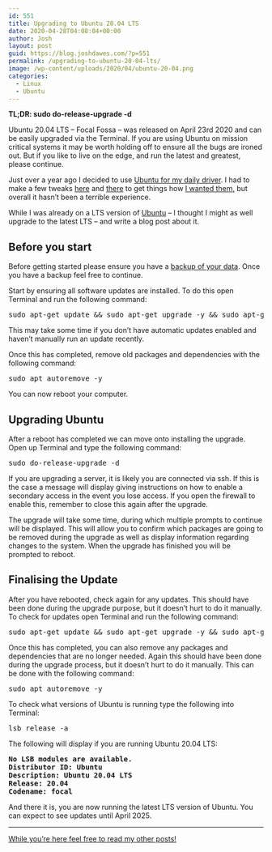 ```yaml
---
id: 551
title: Upgrading to Ubuntu 20.04 LTS
date: 2020-04-28T04:08:04+00:00
author: Josh
layout: post
guid: https://blog.joshdawes.com/?p=551
permalink: /upgrading-to-ubuntu-20-04-lts/
image: /wp-content/uploads/2020/04/ubuntu-20-04.png
categories:
  - Linux
  - Ubuntu
---
```

**TL;DR: sudo do-release-upgrade -d**

Ubuntu 20.04 LTS &#8211; Focal Fossa &#8211; was released on April 23rd 2020 and can be easily upgraded via the Terminal. If you are using Ubuntu on mission critical systems it may be worth holding off to ensure all the bugs are ironed out. But if you like to live on the edge, and run the latest and greatest, please continue. 

Just over a year ago I decided to use <a rel="noreferrer noopener" href="https://blog.joshdawes.com/linux-as-my-daily-driver/" target="_blank">Ubuntu for my daily driver</a>. I had to make a few tweaks <a rel="noreferrer noopener" href="https://blog.joshdawes.com/quit-a-program-on-ubuntu-with-alt-q/" target="_blank">here</a> and <a rel="noreferrer noopener" href="https://blog.joshdawes.com/fixing-the-calculator-key-in-ubuntu-18-04/" target="_blank">there</a> to get things how <a rel="noreferrer noopener" href="https://blog.joshdawes.com/minimise-windows-on-ubuntu-18-04-with-super-m/" target="_blank">I wanted them,</a> but overall it hasn&#8217;t been a terrible experience.

While I was already on a LTS version of <a rel="noreferrer noopener" href="https://ubuntu.com/download" target="_blank">Ubuntu</a> &#8211; I thought I might as well upgrade to the latest LTS &#8211; and write a blog post about it.

## Before you start

Before getting started please ensure you have a <a rel="noreferrer noopener" href="https://blog.joshdawes.com/backup-home-directory-with-rsnapshot/" target="_blank">backup of your data</a>. Once you have a backup feel free to continue. 

Start by ensuring all software updates are installed. To do this open Terminal and run the following command:

<pre class="wp-block-preformatted">sudo apt-get update && sudo apt-get upgrade -y && sudo apt-get dist-upgrade -y</pre>

This may take some time if you don&#8217;t have automatic updates enabled and haven&#8217;t manually run an update recently.

Once this has completed, remove old packages and dependencies with the following command:

<pre class="wp-block-preformatted">sudo apt autoremove -y</pre>

You can now reboot your computer.

## Upgrading Ubuntu

After a reboot has completed we can move onto installing the upgrade. Open up Terminal and type the following command:

<pre class="wp-block-preformatted">sudo do-release-upgrade -d</pre>

If you are upgrading a server, it is likely you are connected via ssh. If this is the case a message will display giving instructions on how to enable a secondary access in the event you lose access. If you open the firewall to enable this, remember to close this again after the upgrade.

The upgrade will take some time, during which multiple prompts to continue will be displayed. This will allow you to confirm which packages are going to be removed during the upgrade as well as display information regarding changes to the system. When the upgrade has finished you will be prompted to reboot.

## Finalising the Update

After you have rebooted, check again for any updates. This should have been done during the upgrade purpose, but it doesn&#8217;t hurt to do it manually. To check for updates open Terminal and run the following command:

<pre class="wp-block-preformatted">sudo apt-get update && sudo apt-get upgrade -y && sudo apt-get dist-upgrade -y</pre>

Once this has completed, you can also remove any packages and dependencies that are no longer needed. Again this should have been done during the upgrade process, but it doesn&#8217;t hurt to do it manually. This can be done with the following command:

<pre class="wp-block-preformatted">sudo apt autoremove -y</pre>

To check what versions of Ubuntu is running type the following into Terminal:

<pre class="wp-block-preformatted">lsb_release -a</pre>

The following will display if you are running Ubuntu 20.04 LTS:

<pre class="wp-block-preformatted"><strong>No LSB modules are available.
Distributor ID: Ubuntu
Description: Ubuntu 20.04 LTS
Release: 20.04
Codename: focal</strong></pre>

And there it is, you are now running the latest LTS version of Ubuntu. You can expect to see updates until April 2025.

<hr class="wp-block-separator" />

<p class="has-text-align-center">
  <a href="https://blog.joshdawes.com/recent-posts/" target="_blank" rel="noreferrer noopener">While you&#8217;re here feel free to read my other posts!</a>
</p>